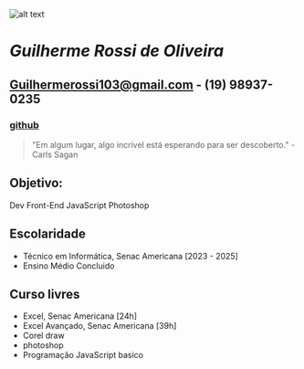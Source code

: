 ![alt text](https://startupi.com.br/wp-content/uploads/2023/09/Elon-Musk.webp)
# *Guilherme Rossi de Oliveira* 
## Guilhermerossi103@gmail.com - (19) 98937-0235
### [github]()
> "Em algum lugar, algo incrível está esperando para ser descoberto." - Carls Sagan

## Objetivo: 
Dev Front-End
JavaScript
Photoshop


## Escolaridade
 - Técnico em Informática, Senac Americana [2023 - 2025] 
 - Ensino Médio Concluido 

 ## Curso livres
  - Excel, Senac Americana [24h]
  - Excel Avançado, Senac Americana [39h]
  - Corel draw
  - photoshop
  - Programação JavaScript basico

